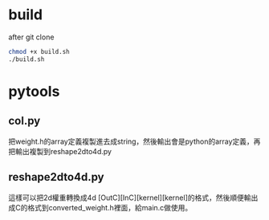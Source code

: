 # build

after git clone
```bash
chmod +x build.sh
./build.sh
````

# pytools

## col.py
把weight.h的array定義複製進去成string，然後輸出會是python的array定義，再把輸出複製到reshape2dto4d.py
## reshape2dto4d.py
這樣可以把2d權重轉換成4d [OutC][InC][kernel][kernel]的格式，然後順便輸出成C的格式到converted_weight.h裡面，給main.c做使用。
